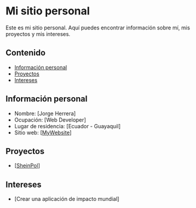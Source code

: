 # Mi sitio personal
Este es mi sitio personal. Aquí puedes encontrar información sobre mí, mis
proyectos y mis intereses.
## Contenido
* [Información personal](#información-personal)
* [Proyectos](#proyectos)
* [Intereses](#intereses)
## Información personal
* Nombre: [Jorge Herrera]
* Ocupación: [Web Developer]
* Lugar de residencia: [Ecuador - Guayaquil]
* Sitio web: [[MyWebsite](https://jorgeshn14.github.io/JorgeSHN14/)]
## Proyectos
* [[SheinPol](https://github.com/JorgeSHN14/SheinPol)]
## Intereses
* [Crear una aplicación de impacto mundial]
